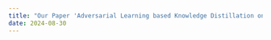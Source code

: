 ```yaml
---
title: "Our Paper 'Adversarial Learning based Knowledge Distillation on 3D Point Clouds', has been accepted at the WACV 2025 Conference"
date: 2024-08-30
---
```

